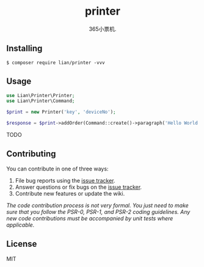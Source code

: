 <h1 align="center"> printer </h1>

<p align="center"> 365小票机.</p>


## Installing

```shell
$ composer require lian/printer -vvv
```

## Usage
```php
use Lian\Printer\Printer;
use Lian\Printer\Command;

$print = new Printer('key', 'deviceNo');

$response = $print->addOrder(Command::create()->paragraph('Hello World'));
```
TODO

## Contributing

You can contribute in one of three ways:

1. File bug reports using the [issue tracker](https://github.com/lian/printer/issues).
2. Answer questions or fix bugs on the [issue tracker](https://github.com/lian/printer/issues).
3. Contribute new features or update the wiki.

_The code contribution process is not very formal. You just need to make sure that you follow the PSR-0, PSR-1, and PSR-2 coding guidelines. Any new code contributions must be accompanied by unit tests where applicable._

## License

MIT